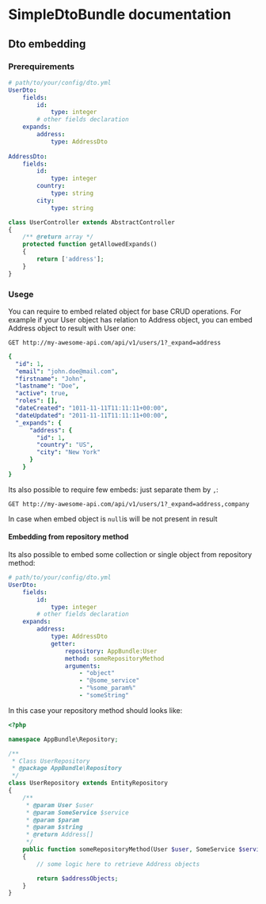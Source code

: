 # SimpleDtoBundle documentation
## Dto embedding

### Prerequirements
```yml
# path/to/your/config/dto.yml
UserDto:
    fields:
        id: 
            type: integer
        # other fields declaration
    expands:
        address:
            type: AddressDto
      
AddressDto:
    fields:
        id:
            type: integer
        country:
            type: string
        city:
            type: string
```

```php
class UserController extends AbstractController
{
    /** @return array */
    protected function getAllowedExpands()
    {
        return ['address'];
    }
}

```

### Usege
You can require to embed related object for base CRUD operations. For example if your User object has relation to Address object, you can embed Address object to result with User one:
```
GET http://my-awesome-api.com/api/v1/users/1?_expand=address
```

```yaml
{
  "id": 1,
  "email": "john.doe@mail.com",
  "firstname": "John",
  "lastname": "Doe",
  "active": true,
  "roles": [],
  "dateCreated": "1011-11-11T11:11:11+00:00",
  "dateUpdated": "2011-11-11T11:11:11+00:00",
  "_expands": {
      "address": {
        "id": 1,
        "country": "US",
        "city": "New York"
      }
    }
}
```
Its also possible to require few embeds: just separate them by ```,```:
```
GET http://my-awesome-api.com/api/v1/users/1?_expand=address,company
```
In case when embed object is ```null```is will be not present in result
#### Embedding from repository method
Its also possible to embed some collection or single object from repository method:
```yml
# path/to/your/config/dto.yml
UserDto:
    fields:
        id:
            type: integer
        # other fields declaration
    expands:
        address:
            type: AddressDto
            getter:
                repository: AppBundle:User
                method: someRepositoryMethod
                arguments:
                    - "object"
                    - "@some_service"
                    - "%some_param%"
                    - "someString"
```
In this case your repository method should looks like:
```php
<?php

namespace AppBundle\Repository;

/**
 * Class UserRepository
 * @package AppBundle\Repository
 */
class UserRepository extends EntityRepository
{
    /**
     * @param User $user
     * @param SomeService $service
     * @param $param
     * @param $string
     * @return Address[]
     */
    public function someRepositoryMethod(User $user, SomeService $service, $param, $string)
    {
        // some logic here to retrieve Address objects

        return $addressObjects;
    }
}
```
